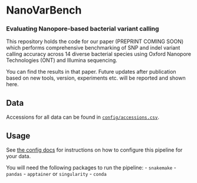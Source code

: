# NanoVarBench

### Evaluating Nanopore-based bacterial variant calling

This repository holds the code for our paper (PREPRINT COMING SOON) which performs comprehensive benchmarking of SNP and indel variant calling accuracy across 14 diverse bacterial species using Oxford Nanopore Technologies (ONT) and Illumina sequencing.

You can find the results in that paper. Future updates after publication based on new tools, version, experiments etc. will be reported and shown here.

## Data

Accessions for all data can be found in [`config/accessions.csv`](./config/accessions.txt).

## Usage

See [the config docs](./config/README.md) for instructions on how to configure this pipeline for your data.

You will need the following packages to run the pipeline:
    - `snakemake`
    - `pandas`
    - `apptainer` or `singularity`
    - `conda`